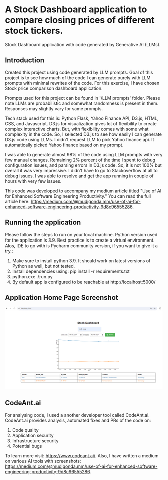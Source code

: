 # A Stock Dashboard application to compare closing prices of different stock tickers. 
Stock Dashboard application with code generated by Generative AI (LLMs). 

## Introduction 
Created this project using code generated by LLM prompts. Goal of this project is to see how much of the code I can generate 
purely with LLM prompts with minimal rewrites of the code. For this exercise, I have chosen Stock price comparison dashboard application. 

Prompts used for this project can be found in '/LLM prompts' folder. Please note LLMs are probabilistic and somewhat randomness is present in them. Responses may slightly 
vary for same prompts. 

Tech stack used for this is: Python Flask, Yahoo Finance API, D3.js, HTML, CSS, and Javascript. D3.js for visualization gives lot of flexibility to create complex interactive charts. But, with flexibility comes with some what complexity in the code. So, I selected D3.js to see how easily I can generate D3.js code using LLMs. I didn't request LLM to pick Yahoo finance api. It automatically picked Yahoo finance based on my prompt. 

I was able to generate almost 98% of the code using LLM prompts with very few manual changes. Remaining 2% percent of the time I spent to debug configuration issues, 
and parsing errors in D3.js code. So, it is not 100% but overall it was very impressive. I didn't have to go to Stackoverflow at all to debug issues. I was able to resolve and get the app running in couple of hours with very few issues. 

This code was developed to accompany my medium article titled "Use of AI for Enhanced Software Engineering Productivity." You can read the full article here: https://medium.com/@mudigonda.mm/use-of-ai-for-enhanced-software-engineering-productivity-9d8c96555286.

## Running the application 

Please follow the steps to run on your local machine. Python version used for the application is 3.9. Best practice is to create a virtual environment. Alos, IDE to go with is Pycharm community version, if you want to give it a try.:
 
 1. Make sure to install python 3.9. It should work on latest versions of Python as well, but not tested. 
 2. Install dependencies using: pip install -r requirements.txt 
 2. python.exe .\run.py
 3. By default app is configured to be reachable at http://localhost:5000/


## Application Home Page Screenshot

![Alt text](app_home_page.png?raw=true "Stock Dashboard App")

## CodeAnt.ai 

For analysing code, I used a another developer tool called CodeAnt.ai. CodeAnt.ai provides analysis, automated fixes and PRs 
of the code on:

1. Code quality
2. Application security
3. Infrastructure security
4. Potential bugs

To learn more visit: https://www.codeant.ai/. Also, I have written a medium on various AI tools with screenshots: https://medium.com/@mudigonda.mm/use-of-ai-for-enhanced-software-engineering-productivity-9d8c96555286.
